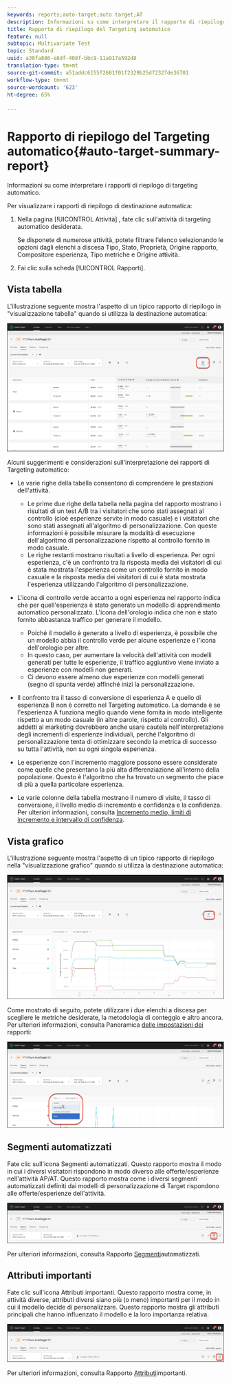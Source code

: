 ```yaml
---
keywords: reports;auto-target;auto target;AT
description: Informazioni su come interpretare il rapporto di riepilogo del Targeting automatico.
title: Rapporto di riepilogo del Targeting automatico
feature: null
subtopic: Multivariate Test
topic: Standard
uuid: a30fa886-e8df-408f-bbc9-11a917a592d8
translation-type: tm+mt
source-git-commit: a51addc6155f2681f01f2329b25d72327de36701
workflow-type: tm+mt
source-wordcount: '623'
ht-degree: 65%

---
```



# Rapporto di riepilogo del Targeting automatico{#auto-target-summary-report}

Informazioni su come interpretare i rapporti di riepilogo di targeting automatico.

Per visualizzare i rapporti di riepilogo di destinazione automatica:

1. Nella pagina [!UICONTROL Attività] , fate clic sull&#39;attività di targeting automatico desiderata.

   Se disponete di numerose attività, potete filtrare l’elenco selezionando le opzioni dagli elenchi a discesa Tipo, Stato, Proprietà, Origine rapporto, Compositore esperienza, Tipo metriche e Origine attività.

1. Fai clic sulla scheda [!UICONTROL Rapporti].

## Vista tabella

L&#39;illustrazione seguente mostra l&#39;aspetto di un tipico rapporto di riepilogo in &quot;visualizzazione tabella&quot; quando si utilizza la destinazione automatica:

![Rapporto visualizzazione tabella di destinazione automatica](/help/c-reports/assets/at-table-view.png)

Alcuni suggerimenti e considerazioni sull&#39;interpretazione dei rapporti di Targeting automatico:

* Le varie righe della tabella consentono di comprendere le prestazioni dell&#39;attività.

   * Le prime due righe della tabella nella pagina del rapporto mostrano i risultati di un test A/B tra i visitatori che sono stati assegnati al controllo (cioè esperienze servite in modo casuale) e i visitatori che sono stati assegnati all&#39;algoritmo di personalizzazione. Con queste informazioni è possibile misurare la modalità di esecuzione dell&#39;algoritmo di personalizzazione rispetto al controllo fornito in modo casuale.
   * Le righe restanti mostrano risultati a livello di esperienza. Per ogni esperienza, c&#39;è un confronto tra la risposta media dei visitatori di cui è stata mostrata l&#39;esperienza come un controllo fornito in modo casuale e la risposta media dei visitatori di cui è stata mostrata l&#39;esperienza utilizzando l&#39;algoritmo di personalizzazione.

* L&#39;icona di controllo verde accanto a ogni esperienza nel rapporto indica che per quell&#39;esperienza è stato generato un modello di apprendimento automatico personalizzato. L&#39;icona dell&#39;orologio indica che non è stato fornito abbastanza traffico per generare il modello.

   * Poiché il modello è generato a livello di esperienza, è possibile che un modello abbia il controllo verde per alcune esperienze e l&#39;icona dell&#39;orologio per altre.
   * In questo caso, per aumentare la velocità dell&#39;attività con modelli generati per tutte le esperienze, il traffico aggiuntivo viene inviato a esperienze con modelli non generati.
   * Ci devono essere almeno due esperienze con modelli generati (segno di spunta verde) affinché inizi la personalizzazione.

* Il confronto tra il tasso di conversione di esperienza A e quello di esperienza B non è corretto nel Targeting automatico. La domanda è se l&#39;esperienza A funziona meglio quando viene fornita in modo intelligente rispetto a un modo casuale (in altre parole, rispetto al controllo). Gli addetti al marketing dovrebbero anche usare cautela nell&#39;interpretazione degli incrementi di esperienze individuali, perché l&#39;algoritmo di personalizzazione tenta di ottimizzare secondo la metrica di successo su tutta l&#39;attività, non su ogni singola esperienza.
* Le esperienze con l&#39;incremento maggiore possono essere considerate come quelle che presentano la più alta differenziazione all&#39;interno della popolazione. Questo è l&#39;algoritmo che ha trovato un segmento che piace di più a quella particolare esperienza.
* Le varie colonne della tabella mostrano il numero di visite, il tasso di conversione, il livello medio di incremento e confidenza e la confidenza. Per ulteriori informazioni, consulta [Incremento medio, limiti di incremento e intervallo di confidenza](/help/c-reports/c-report-settings/average-lift-bounds-and-confidence-interval.md).

## Vista grafico

L&#39;illustrazione seguente mostra l&#39;aspetto di un tipico rapporto di riepilogo nella &quot;visualizzazione grafico&quot; quando si utilizza la destinazione automatica:

![Report visualizzazione grafico di destinazione automatica](/help/c-reports/assets/at-graph-view.png)

Come mostrato di seguito, potete utilizzare i due elenchi a discesa per scegliere le metriche desiderate, la metodologia di conteggio e altro ancora. Per ulteriori informazioni, consulta Panoramica [delle impostazioni dei](/help/c-reports/c-report-settings/report-settings.md) rapporti:

![Report visualizzazione grafico di destinazione automatica](/help/c-reports/assets/at-graph-view-2.png)

## Segmenti automatizzati

Fate clic sull&#39;icona Segmenti automatizzati. Questo rapporto mostra il modo in cui i diversi visitatori rispondono in modo diverso alle offerte/esperienze nell&#39;attività AP/AT. Questo rapporto mostra come i diversi segmenti automatizzati definiti dai modelli di personalizzazione di Target rispondono alle offerte/esperienze dell&#39;attività.

![Icona segmenti automatizzati](/help/c-reports/assets/icon-automated-sements.png)

Per ulteriori informazioni, consulta Rapporto [Segmenti](/help/c-reports/c-personalization-insights-reports/automated-segments-report.md)automatizzati.

## Attributi importanti

Fate clic sull&#39;icona Attributi importanti. Questo rapporto mostra come, in attività diverse, attributi diversi siano più (o meno) importanti per il modo in cui il modello decide di personalizzare. Questo rapporto mostra gli attributi principali che hanno influenzato il modello e la loro importanza relativa.

![Icona importanti attributi](/help/c-reports/assets/icon-important-attributes.png)

Per ulteriori informazioni, consulta Rapporto [Attributi](/help/c-reports/c-personalization-insights-reports/important-attributes-report.md)importanti.
